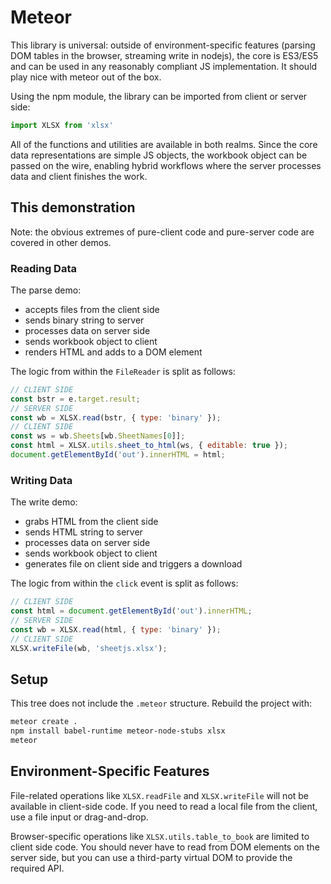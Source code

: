 # Meteor

This library is universal: outside of environment-specific features (parsing DOM
tables in the browser, streaming write in nodejs), the core is ES3/ES5 and can
be used in any reasonably compliant JS implementation.  It should play nice with
meteor out of the box.

Using the npm module, the library can be imported from client or server side:

```js
import XLSX from 'xlsx'
```

All of the functions and utilities are available in both realms. Since the core
data representations are simple JS objects, the workbook object can be passed on
the wire, enabling hybrid workflows where the server processes data and client
finishes the work.


## This demonstration

Note: the obvious extremes of pure-client code and pure-server code are covered
in other demos.

### Reading Data

The parse demo:
- accepts files from the client side
- sends binary string to server
- processes data on server side
- sends workbook object to client
- renders HTML and adds to a DOM element

The logic from within the `FileReader` is split as follows:

```js
// CLIENT SIDE
const bstr = e.target.result;
// SERVER SIDE
const wb = XLSX.read(bstr, { type: 'binary' });
// CLIENT SIDE
const ws = wb.Sheets[wb.SheetNames[0]];
const html = XLSX.utils.sheet_to_html(ws, { editable: true });
document.getElementById('out').innerHTML = html;
```

### Writing Data

The write demo:
- grabs HTML from the client side
- sends HTML string to server
- processes data on server side
- sends workbook object to client
- generates file on client side and triggers a download

The logic from within the `click` event is split as follows:

```js
// CLIENT SIDE
const html = document.getElementById('out').innerHTML;
// SERVER SIDE
const wb = XLSX.read(html, { type: 'binary' });
// CLIENT SIDE
XLSX.writeFile(wb, 'sheetjs.xlsx');
```


## Setup

This tree does not include the `.meteor` structure.  Rebuild the project with:

```bash
meteor create .
npm install babel-runtime meteor-node-stubs xlsx
meteor
```


## Environment-Specific Features

File-related operations like `XLSX.readFile` and `XLSX.writeFile` will not be
available in client-side code. If you need to read a local file from the client,
use a file input or drag-and-drop.

Browser-specific operations like `XLSX.utils.table_to_book` are limited to
client side code. You should never have to read from DOM elements on the server
side, but you can use a third-party virtual DOM to provide the required API.


